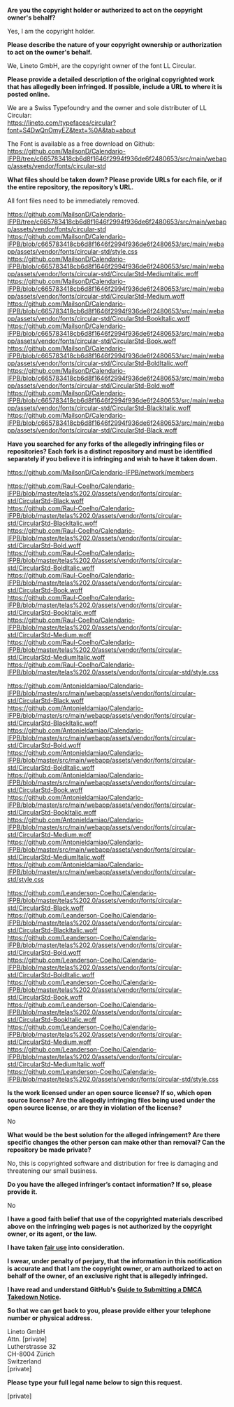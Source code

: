 **Are you the copyright holder or authorized to act on the copyright owner's behalf?**  
  
Yes, I am the copyright holder.  
  
**Please describe the nature of your copyright ownership or authorization to act on the owner's behalf.**  
  
We, Lineto GmbH, are the copyright owner of the font LL Circular.  
  
**Please provide a detailed description of the original copyrighted work that has allegedly been infringed. If possible, include a URL to where it is posted online.**  
  
We are a Swiss Typefoundry and the owner and sole distributer of LL Circular:  
https://lineto.com/typefaces/circular?font=S4DwQnOmyEZ&text=%0A&tab=about  
  
The Font is available as a free download on Github: https://github.com/MailsonD/Calendario-IFPB/tree/c665783418cb6d8f1646f2994f936de6f2480653/src/main/webapp/assets/vendor/fonts/circular-std  
  
**What files should be taken down? Please provide URLs for each file, or if the entire repository, the repository’s URL.**  
  
All font files need to be immediately removed.  
  
https://github.com/MailsonD/Calendario-IFPB/tree/c665783418cb6d8f1646f2994f936de6f2480653/src/main/webapp/assets/vendor/fonts/circular-std  
https://github.com/MailsonD/Calendario-IFPB/blob/c665783418cb6d8f1646f2994f936de6f2480653/src/main/webapp/assets/vendor/fonts/circular-std/style.css  
https://github.com/MailsonD/Calendario-IFPB/blob/c665783418cb6d8f1646f2994f936de6f2480653/src/main/webapp/assets/vendor/fonts/circular-std/CircularStd-MediumItalic.woff  
https://github.com/MailsonD/Calendario-IFPB/blob/c665783418cb6d8f1646f2994f936de6f2480653/src/main/webapp/assets/vendor/fonts/circular-std/CircularStd-Medium.woff  
https://github.com/MailsonD/Calendario-IFPB/blob/c665783418cb6d8f1646f2994f936de6f2480653/src/main/webapp/assets/vendor/fonts/circular-std/CircularStd-BookItalic.woff  
https://github.com/MailsonD/Calendario-IFPB/blob/c665783418cb6d8f1646f2994f936de6f2480653/src/main/webapp/assets/vendor/fonts/circular-std/CircularStd-Book.woff  
https://github.com/MailsonD/Calendario-IFPB/blob/c665783418cb6d8f1646f2994f936de6f2480653/src/main/webapp/assets/vendor/fonts/circular-std/CircularStd-BoldItalic.woff  
https://github.com/MailsonD/Calendario-IFPB/blob/c665783418cb6d8f1646f2994f936de6f2480653/src/main/webapp/assets/vendor/fonts/circular-std/CircularStd-Bold.woff  
https://github.com/MailsonD/Calendario-IFPB/blob/c665783418cb6d8f1646f2994f936de6f2480653/src/main/webapp/assets/vendor/fonts/circular-std/CircularStd-BlackItalic.woff  
https://github.com/MailsonD/Calendario-IFPB/blob/c665783418cb6d8f1646f2994f936de6f2480653/src/main/webapp/assets/vendor/fonts/circular-std/CircularStd-Black.woff  
  
**Have you searched for any forks of the allegedly infringing files or repositories? Each fork is a distinct repository and must be identified separately if you believe it is infringing and wish to have it taken down.**  
  
https://github.com/MailsonD/Calendario-IFPB/network/members  
  
https://github.com/Raul-Coelho/Calendario-IFPB/blob/master/telas%202.0/assets/vendor/fonts/circular-std/CircularStd-Black.woff  
https://github.com/Raul-Coelho/Calendario-IFPB/blob/master/telas%202.0/assets/vendor/fonts/circular-std/CircularStd-BlackItalic.woff  
https://github.com/Raul-Coelho/Calendario-IFPB/blob/master/telas%202.0/assets/vendor/fonts/circular-std/CircularStd-Bold.woff  
https://github.com/Raul-Coelho/Calendario-IFPB/blob/master/telas%202.0/assets/vendor/fonts/circular-std/CircularStd-BoldItalic.woff  
https://github.com/Raul-Coelho/Calendario-IFPB/blob/master/telas%202.0/assets/vendor/fonts/circular-std/CircularStd-Book.woff  
https://github.com/Raul-Coelho/Calendario-IFPB/blob/master/telas%202.0/assets/vendor/fonts/circular-std/CircularStd-BookItalic.woff  
https://github.com/Raul-Coelho/Calendario-IFPB/blob/master/telas%202.0/assets/vendor/fonts/circular-std/CircularStd-Medium.woff  
https://github.com/Raul-Coelho/Calendario-IFPB/blob/master/telas%202.0/assets/vendor/fonts/circular-std/CircularStd-MediumItalic.woff  
https://github.com/Raul-Coelho/Calendario-IFPB/blob/master/telas%202.0/assets/vendor/fonts/circular-std/style.css  
  
https://github.com/Antonieldamiao/Calendario-IFPB/blob/master/src/main/webapp/assets/vendor/fonts/circular-std/CircularStd-Black.woff  
https://github.com/Antonieldamiao/Calendario-IFPB/blob/master/src/main/webapp/assets/vendor/fonts/circular-std/CircularStd-BlackItalic.woff  
https://github.com/Antonieldamiao/Calendario-IFPB/blob/master/src/main/webapp/assets/vendor/fonts/circular-std/CircularStd-Bold.woff  
https://github.com/Antonieldamiao/Calendario-IFPB/blob/master/src/main/webapp/assets/vendor/fonts/circular-std/CircularStd-BoldItalic.woff  
https://github.com/Antonieldamiao/Calendario-IFPB/blob/master/src/main/webapp/assets/vendor/fonts/circular-std/CircularStd-Book.woff  
https://github.com/Antonieldamiao/Calendario-IFPB/blob/master/src/main/webapp/assets/vendor/fonts/circular-std/CircularStd-BookItalic.woff  
https://github.com/Antonieldamiao/Calendario-IFPB/blob/master/src/main/webapp/assets/vendor/fonts/circular-std/CircularStd-Medium.woff  
https://github.com/Antonieldamiao/Calendario-IFPB/blob/master/src/main/webapp/assets/vendor/fonts/circular-std/CircularStd-MediumItalic.woff  
https://github.com/Antonieldamiao/Calendario-IFPB/blob/master/src/main/webapp/assets/vendor/fonts/circular-std/style.css  
  
https://github.com/Leanderson-Coelho/Calendario-IFPB/blob/master/telas%202.0/assets/vendor/fonts/circular-std/CircularStd-Black.woff  
https://github.com/Leanderson-Coelho/Calendario-IFPB/blob/master/telas%202.0/assets/vendor/fonts/circular-std/CircularStd-BlackItalic.woff  
https://github.com/Leanderson-Coelho/Calendario-IFPB/blob/master/telas%202.0/assets/vendor/fonts/circular-std/CircularStd-Bold.woff  
https://github.com/Leanderson-Coelho/Calendario-IFPB/blob/master/telas%202.0/assets/vendor/fonts/circular-std/CircularStd-BoldItalic.woff  
https://github.com/Leanderson-Coelho/Calendario-IFPB/blob/master/telas%202.0/assets/vendor/fonts/circular-std/CircularStd-Book.woff  
https://github.com/Leanderson-Coelho/Calendario-IFPB/blob/master/telas%202.0/assets/vendor/fonts/circular-std/CircularStd-BookItalic.woff  
https://github.com/Leanderson-Coelho/Calendario-IFPB/blob/master/telas%202.0/assets/vendor/fonts/circular-std/CircularStd-Medium.woff  
https://github.com/Leanderson-Coelho/Calendario-IFPB/blob/master/telas%202.0/assets/vendor/fonts/circular-std/CircularStd-MediumItalic.woff  
https://github.com/Leanderson-Coelho/Calendario-IFPB/blob/master/telas%202.0/assets/vendor/fonts/circular-std/style.css  
  
**Is the work licensed under an open source license? If so, which open source license? Are the allegedly infringing files being used under the open source license, or are they in violation of the license?**  
  
No  
  
**What would be the best solution for the alleged infringement? Are there specific changes the other person can make other than removal? Can the repository be made private?**  
  
No, this is copyrighted software and distribution for free is damaging and threatening our small business.  
  
**Do you have the alleged infringer’s contact information? If so, please provide it.**  
  
No  
  
**I have a good faith belief that use of the copyrighted materials described above on the infringing web pages is not authorized by the copyright owner, or its agent, or the law.**  
  
**I have taken <a href="https://www.lumendatabase.org/topics/22">fair use</a> into consideration.**  
  
**I swear, under penalty of perjury, that the information in this notification is accurate and that I am the copyright owner, or am authorized to act on behalf of the owner, of an exclusive right that is allegedly infringed.**  
  
**I have read and understand GitHub's <a href="https://help.github.com/articles/guide-to-submitting-a-dmca-takedown-notice/">Guide to Submitting a DMCA Takedown Notice</a>.**  
  
**So that we can get back to you, please provide either your telephone number or physical address.**  
  
Lineto GmbH  
Attn. [private]  
Lutherstrasse 32  
CH-8004 Zürich  
Switzerland  
[private]  
  
**Please type your full legal name below to sign this request.**  
  
[private]  
